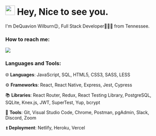 <h1><img src="https://emojis.slackmojis.com/emojis/images/1531849430/4246/blob-sunglasses.gif?1531849430" width="30"/> Hey, Nice to see you.</h1>

I'm DeQuavion Wilburn😉, Full Stack Developer👨🏻‍💻 from Tennessee.


### How to reach me: 
<a href="mailto: qua.thesage19@gmail.com">
  <a href="https://www.linkedin.com/in/dequavionwilburn/"><img src="https://img.shields.io/badge/DeQuavion%20Wilburn-LinkedIn-blue" ></a> 


<h3 align="left">Languages and Tools:</h3>
  
🌐 **Languages**: JavaScript, SQL, HTML5, CSS3, SASS, LESS

⚙️ **Frameworks**: React, React Native, Express, Jest, Cypress

📚 **Libraries**: React Router, Redux, React Testing Library, PostgreSQL, SQLite, Knex.js, JWT, SuperTest, Yup, bcrypt

🧰 **Tools**: Git, Visual Studio Code, Chrome, Postman, pgAdmin, Slack, Discord, Zoom

⏫ **Deployment**: Netlify, Heroku, Vercel



